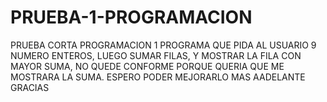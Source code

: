 # PRUEBA-1-PROGRAMACION
PRUEBA CORTA PROGRAMACION 1
PROGRAMA QUE PIDA AL USUARIO 9 NUMERO ENTEROS, LUEGO SUMAR FILAS, Y MOSTRAR LA FILA CON MAYOR SUMA, NO QUEDE CONFORME PORQUE QUERIA QUE ME MOSTRARA LA SUMA. ESPERO PODER MEJORARLO MAS AADELANTE GRACIAS
